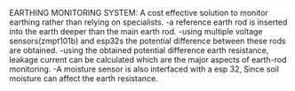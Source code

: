 EARTHING MONITORING SYSTEM:
A cost effective solution to monitor earthing rather than relying on specialists.
-a reference earth rod is inserted into the earth deeper than the main earth rod.
-using multiple  voltage sensors(zmpt101b) and esp32s the potential difference between these rods are obtained.
-using the obtained potential difference earth resistance, leakage current can be calculated which are the major aspects of earth-rod monitoring.
-A moisture sensor is also interfaced with a esp 32, Since soil moisture can affect the earth resistance. 
